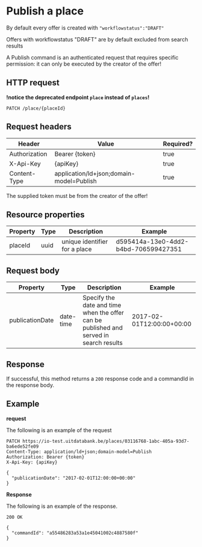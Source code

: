 ---
---

# Publish a place

By default every offer is created with `"workflowstatus":"DRAFT"`

Offers with workflowstatus "DRAFT" are by default excluded from search results

A Publish command is an authenticated request that requires specific permission: it can only be executed by the creator of the offer!

## HTTP request

**!notice the deprecated endpoint `place` instead of `places`!** 

```
PATCH /place/{placeId}
```

## Request headers

| Header        | Value            | Required? |
| ------------- | ---------------- | --------- |
| Authorization | Bearer {token}   | true      |
| X-Api-Key     | {apiKey}         | true      |
| Content-Type  | application/ld+json;domain-model=Publish | true |

The supplied token must be from the creator of the offer!

## Resource properties

| Property	| Type | Description | Example |
|--|--|--|--|
| placeId	| uuid | unique identifier for a place | d595414a-13e0-4dd2-b4bd-706599427351 |

## Request body

| Property	| Type | Description | Example |
|--|--|--|--|
| publicationDate | date-time | Specify the date and time when the offer can be published and served in search results | 2017-02-01T12:00:00+00:00 |

## Response

If successful, this method returns a `200` response code and a commandId in the response body.

## Example

**request**

The following is an example of the request

```
PATCH https://io-test.uitdatabank.be/places/03116768-1abc-405a-93d7-ba6ede52fe09
Content-Type: application/ld+json;domain-model=Publish
Authorization: Bearer {token}
X-Api-Key: {apiKey}

{
  "publicationDate": "2017-02-01T12:00:00+00:00"
}
```

**Response**

The following is an example of the response.

```
200 OK

{
  "commandId": "a55486283a53a1e45041002c4887580f"
}
```
